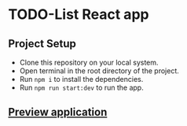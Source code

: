 # TODO-List React app

  ## Project Setup
  
  * Clone this repository on your local system.
  * Open terminal in the root directory of the project.
  * Run ``npm i`` to install the dependencies.
  * Run ``npm run start:dev`` to run the app.
  
  ## [Preview application](https://react-todolist-anurag.herokuapp.com)
